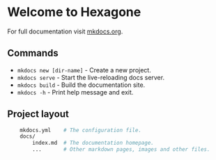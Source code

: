 # Welcome to Hexagone

For full documentation visit [mkdocs.org](https://www.mkdocs.org).

## Commands

* `mkdocs new [dir-name]` - Create a new project.
* `mkdocs serve` - Start the live-reloading docs server.
* `mkdocs build` - Build the documentation site.
* `mkdocs -h` - Print help message and exit.

## Project layout

```bash
    mkdocs.yml    # The configuration file.
    docs/
        index.md  # The documentation homepage.
        ...       # Other markdown pages, images and other files.
```
